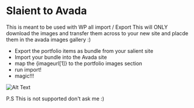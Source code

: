 # Slaient to Avada
This is meant to be used with WP all import / Export
This will ONLY download the images and transfer them across to your new site and placde them in the avada images gallery :) 
* Export the portfolio items as bundle from your salient site 
* Import your bundle into the Avada site 
* map the {imageurl[1]} to the portfolio images section 
* run import! 
* magic!!! 

![Alt Text](https://tenor.com/uyuI.gif)

P.S This is not supported don't ask me :) 
